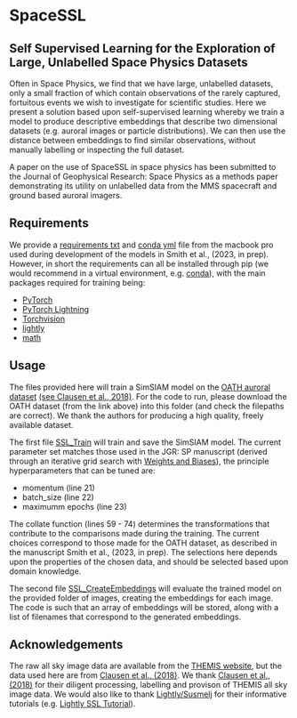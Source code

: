 # SpaceSSL

## Self Supervised Learning for the Exploration of Large, Unlabelled Space Physics Datasets

Often in Space Physics, we find that we have large, unlabelled datasets, only a small fraction of which contain observations of the rarely captured, fortuitous events we wish to investigate for scientific studies.  Here we present a solution based upon self-supervised learning whereby we train a model to produce descriptive embeddings that describe two dimensional datasets (e.g. auroral images or particle distributions).  We can then use the distance between embeddings to find similar observations, without manually labelling or inspecting the full dataset.

A paper on the use of SpaceSSL in space physics has been submitted to the Journal of Geophysical Research: Space Physics as a methods paper demonstrating its utility on unlabelled data from the MMS spacecraft and ground based auroral imagers.

## Requirements

We provide a [requirements txt](/requirements.txt) and [conda yml](/environment.yml) file from the macbook pro used during development of the models in Smith et al., (2023, in prep).  However, in short the requirements can all be installed through pip (we would recommend in a virtual environment, e.g. [conda](https://docs.conda.io/en/latest/miniconda.html)), with the main packages required for training being:

- [PyTorch](https://pytorch.org)
- [PyTorch Lightning](https://www.pytorchlightning.ai/index.html)
- [Torchvision](https://pytorch.org/vision/stable/index.html)
- [lightly](https://github.com/lightly-ai/lightly)
- [math](https://docs.python.org/3/library/math.html)

## Usage

The files provided here will train a SimSIAM model on the [OATH auroral dataset](http://tid.uio.no/plasma/oath/) [(see Clausen et al., 2018)](https://doi.org/10.1029/2018JA025274).  For the code to run, please download the OATH dataset (from the link above) into this folder (and check the filepaths are correct).  We thank the authors for producing a high quality, freely available dataset.

The first file [SSL_Train](/SSL_Train.py) will train and save the SimSIAM model.  The current parameter set matches those used in the JGR: SP manuscript (derived through an iterative grid search with [Weights and Biases](https://wandb.ai/home)), the principle hyperparameters that can be tuned are:

- momentum (line 21)
- batch_size (line 22)
- maximumm epochs (line 23)

The collate function (lines 59 - 74) determines the transformations that contribute to the comparisons made during the training.  The current choices correspond to those made for the OATH dataset, as described in the manuscript Smith et al., (2023, in prep).  The selections here depends upon the properties of the chosen data, and should be selected based upon domain knowledge.

The second file [SSL_CreateEmbeddings](/SSL_CreateEmbeddings.py) will evaluate the trained model on the provided folder of images, creating the embeddings for each image.  The code is such that an array of embeddings will be stored, along with a list of filenames that correspond to the generated embeddings.

## Acknowledgements

The raw all sky image data are available from the [THEMIS website](http://themis.ssl.berkeley.edu), but the data used here are from [Clausen et al., (2018)](https://doi.org/10.1029/2018JA025274).   We thank [Clausen et al., (2018)](https://doi.org/10.1029/2018JA025274) for their diligent processing, labelling and provison of THEMIS all sky image data.  We would also like to thank [Lightly/Susmelj](https://github.com/lightly-ai/lightly) for their informative tutorials (e.g. [Lightly SSL Tutorial](https://docs.lightly.ai/self-supervised-learning/index.html)).